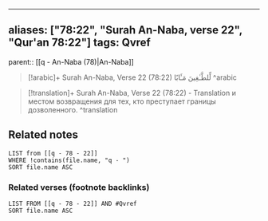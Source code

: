 
---
aliases: ["78:22", "Surah An-Naba, verse 22", "Qur'an 78:22"]
tags: Qvref
---

parent:: [[q - An-Naba (78)|An-Naba]]

> [!arabic]+ Surah An-Naba, Verse 22 (78:22)
> <span class="quran-arabic">لِّلطَّـٰغِينَ مَـَٔابًا</span>
^arabic

> [!translation]+ Surah An-Naba, Verse 22 (78:22) - Translation
> и местом возвращения для тех, кто преступает границы дозволенного.
^translation



## Related notes
```dataview
LIST from [[q - 78 - 22]]
WHERE !contains(file.name, "q - ")
SORT file.name ASC
```

### Related verses (footnote backlinks)
```dataview
LIST FROM [[q - 78 - 22]] AND #Qvref
SORT file.name ASC
```


